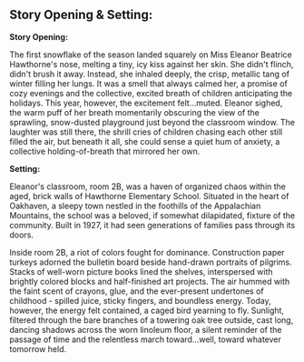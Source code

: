 ## Story Opening & Setting:

**Story Opening:**

The first snowflake of the season landed squarely on Miss Eleanor Beatrice Hawthorne's nose, melting a tiny, icy kiss against her skin. She didn't flinch, didn't brush it away. Instead, she inhaled deeply, the crisp, metallic tang of winter filling her lungs. It was a smell that always calmed her, a promise of cozy evenings and the collective, excited breath of children anticipating the holidays. This year, however, the excitement felt…muted. Eleanor sighed, the warm puff of her breath momentarily obscuring the view of the sprawling, snow-dusted playground just beyond the classroom window. The laughter was still there, the shrill cries of children chasing each other still filled the air, but beneath it all, she could sense a quiet hum of anxiety, a collective holding-of-breath that mirrored her own. 

**Setting:**

Eleanor's classroom, room 2B, was a haven of organized chaos within the aged, brick walls of Hawthorne Elementary School. Situated in the heart of Oakhaven, a sleepy town nestled in the foothills of the Appalachian Mountains, the school was a beloved, if somewhat dilapidated, fixture of the community. Built in 1927, it had seen generations of families pass through its doors.

Inside room 2B, a riot of colors fought for dominance. Construction paper turkeys adorned the bulletin board beside hand-drawn portraits of pilgrims. Stacks of well-worn picture books lined the shelves, interspersed with brightly colored blocks and half-finished art projects. The air hummed with the faint scent of crayons, glue, and the ever-present undertones of childhood - spilled juice, sticky fingers, and boundless energy. Today, however, the energy felt contained, a caged bird yearning to fly. Sunlight, filtered through the bare branches of a towering oak tree outside, cast long, dancing shadows across the worn linoleum floor, a silent reminder of the passage of time and the relentless march toward…well, toward whatever tomorrow held.
